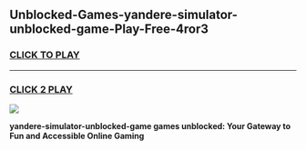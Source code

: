 
## Unblocked-Games-yandere-simulator-unblocked-game-Play-Free-4ror3
<h3>
<a href="https://premium76.site?title=yandere-simulator-unblocked-game&ref=17A">CLICK TO PLAY</a></h3>
<hr>

<h3>
<a href="https://premium76.site?title=yandere-simulator-unblocked-game&ref=17A">CLICK 2 PLAY</a>
  
</h3>

<a href="https://premium76.site?title=yandere-simulator-unblocked-game&ref=17A"><img src="https://clearcache.store/games.png"></a>


**yandere-simulator-unblocked-game games unblocked: Your Gateway to Fun and Accessible Online Gaming**
